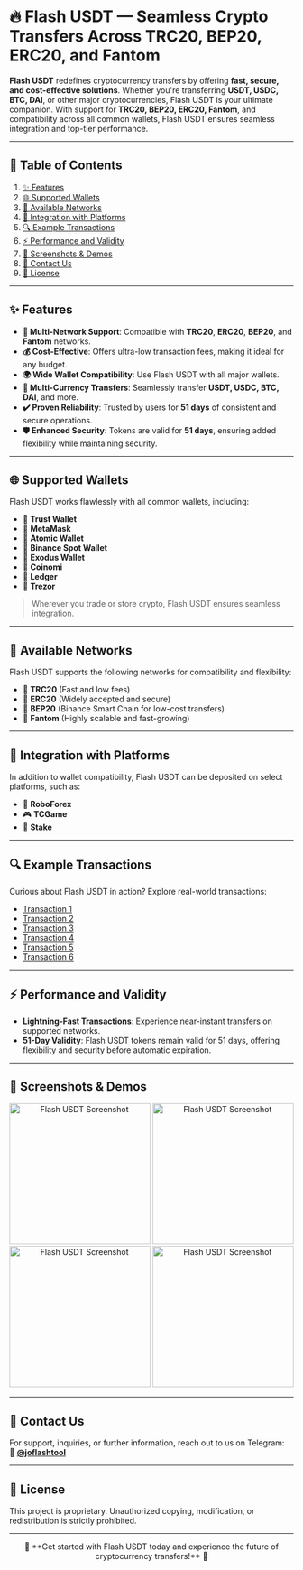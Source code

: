 # 🔥 **Flash USDT** — Seamless Crypto Transfers Across TRC20, BEP20, ERC20, and Fantom

**Flash USDT** redefines cryptocurrency transfers by offering **fast, secure, and cost-effective solutions**. Whether you're transferring **USDT, USDC, BTC, DAI**, or other major cryptocurrencies, Flash USDT is your ultimate companion. With support for **TRC20, BEP20, ERC20, Fantom**, and compatibility across all common wallets, Flash USDT ensures seamless integration and top-tier performance.

---

## 📜 **Table of Contents**
1. [✨ Features](#-features)
2. [🌐 Supported Wallets](#-supported-wallets)
3. [🔗 Available Networks](#-available-networks)
4. [🚀 Integration with Platforms](#-integration-with-platforms)
5. [🔍 Example Transactions](#-example-transactions)
6. [⚡ Performance and Validity](#-performance-and-validity)
7. [📸 Screenshots & Demos](#-screenshots--demos)
8. [💬 Contact Us](#-contact-us)
9. [📜 License](#-license)

---

## ✨ **Features**

- **🚀 Multi-Network Support**: Compatible with **TRC20**, **ERC20**, **BEP20**, and **Fantom** networks.
- **💰 Cost-Effective**: Offers ultra-low transaction fees, making it ideal for any budget.
- **🌍 Wide Wallet Compatibility**: Use Flash USDT with all major wallets.
- **🔄 Multi-Currency Transfers**: Seamlessly transfer **USDT, USDC, BTC, DAI**, and more.
- **✔️ Proven Reliability**: Trusted by users for **51 days** of consistent and secure operations.
- **🛡️ Enhanced Security**: Tokens are valid for **51 days**, ensuring added flexibility while maintaining security.

---

## 🌐 **Supported Wallets**

Flash USDT works flawlessly with all common wallets, including:
- 🔹 **Trust Wallet**
- 🔹 **MetaMask**
- 🔹 **Atomic Wallet**
- 🔹 **Binance Spot Wallet**
- 🔹 **Exodus Wallet**
- 🔹 **Coinomi**
- 🔹 **Ledger**
- 🔹 **Trezor**

> Wherever you trade or store crypto, Flash USDT ensures seamless integration.

---

## 🔗 **Available Networks**

Flash USDT supports the following networks for compatibility and flexibility:
- 🔗 **TRC20** (Fast and low fees)
- 🔗 **ERC20** (Widely accepted and secure)
- 🔗 **BEP20** (Binance Smart Chain for low-cost transfers)
- 🔗 **Fantom** (Highly scalable and fast-growing)

---

## 🚀 **Integration with Platforms**

In addition to wallet compatibility, Flash USDT can be deposited on select platforms, such as:
- 💼 **RoboForex**
- 🎮 **TCGame**
- 🎰 **Stake**

---

## 🔍 **Example Transactions**

Curious about Flash USDT in action? Explore real-world transactions:  
- [Transaction 1](https://tronscan.org/#/transaction/36ae47718d02bd52fd964b4ca1d34a07aaf99fbf85a8d8ef761164e8fd7e6df9)  
- [Transaction 2](https://tronscan.org/#/transaction/f6b8603764fd095f2f3b3f810508a33256e4a85c75f81a9def8625223c9a2de5)  
- [Transaction 3](https://tronscan.org/#/transaction/9a5daef95d0ef77417afff2f36226f1e34b90ef98747533a1d7c3455f7332f9c)  
- [Transaction 4](https://tronscan.org/#/transaction/45ee6efee3d056d01b72f17d940d6ff0c3f421e89accf2e6a2e7cecab570d71b)  
- [Transaction 5](https://tronscan.org/#/transaction/e0ca53a385041b7284bed27bfc5821d7d3d545fea0b121b5e5a596c6cd13acc5)  
- [Transaction 6](https://tronscan.org/#/transaction/4eb559e1dce2a9ec6fd67cebd7db8dca07d429a3287912f09258040ac14388a7)

---

## ⚡ **Performance and Validity**

- **Lightning-Fast Transactions**: Experience near-instant transfers on supported networks.
- **51-Day Validity**: Flash USDT tokens remain valid for 51 days, offering flexibility and security before automatic expiration.

---

## 📸 **Screenshots & Demos**

<p align="center">
  <img width="250" src="https://i.ibb.co/6RTkQMT/Screenshot-2024-10-20-12-33-54-431-com-wallet-crypto-trustapp.jpg" alt="Flash USDT Screenshot">
  <img width="250" src="https://i.ibb.co/8PNJ6jQ/Screenshot-2024-10-20-12-35-19-677-com-wallet-crypto-trustapp.jpg" alt="Flash USDT Screenshot">
  <img width="250" src="https://i.ibb.co/KrtJyRX/Screenshot-2024-10-20-12-34-34-327-com-wallet-crypto-trustapp.jpg" alt="Flash USDT Screenshot">
  <img width="250" src="https://i.ibb.co/R4GNnhj/Screenshot-2024-10-20-12-34-13-931-com-wallet-crypto-trustapp.jpg" alt="Flash USDT Screenshot">
</p>

---

## 💬 **Contact Us**

For support, inquiries, or further information, reach out to us on Telegram:  
📩 **[@joflashtool](https://t.me/joflashtool)**

---

## 📜 **License**

This project is proprietary. Unauthorized copying, modification, or redistribution is strictly prohibited.

---

<p align="center">
  🚀 **Get started with Flash USDT today and experience the future of cryptocurrency transfers!** 🚀
</p>
